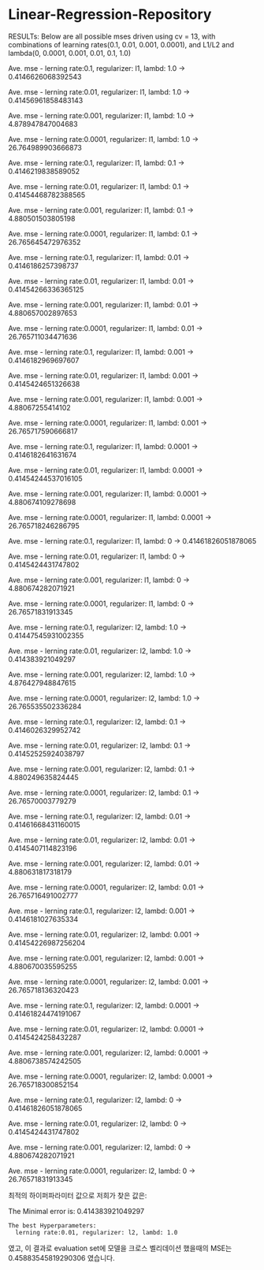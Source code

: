 # Linear-Regression-Repository


RESULTs:
Below are all possible mses driven using cv = 13, with combinations of learning rates(0.1, 0.01, 0.001, 0.0001), and L1/L2 and lambda(0, 0.0001, 0.001, 0.01, 0.1, 1.0)


Ave. mse - lerning rate:0.1, regularizer: l1, lambd: 1.0 -> 0.4146626068392543

Ave. mse - lerning rate:0.01, regularizer: l1, lambd: 1.0 -> 0.41456961858483143

Ave. mse - lerning rate:0.001, regularizer: l1, lambd: 1.0 -> 4.878947847004683

Ave. mse - lerning rate:0.0001, regularizer: l1, lambd: 1.0 -> 26.764989903666873

Ave. mse - lerning rate:0.1, regularizer: l1, lambd: 0.1 -> 0.4146219838589052

Ave. mse - lerning rate:0.01, regularizer: l1, lambd: 0.1 -> 0.41454468782388565

Ave. mse - lerning rate:0.001, regularizer: l1, lambd: 0.1 -> 4.880501503805198

Ave. mse - lerning rate:0.0001, regularizer: l1, lambd: 0.1 -> 26.765645472976352

Ave. mse - lerning rate:0.1, regularizer: l1, lambd: 0.01 -> 0.4146186257398737

Ave. mse - lerning rate:0.01, regularizer: l1, lambd: 0.01 -> 0.41454266336365125

Ave. mse - lerning rate:0.001, regularizer: l1, lambd: 0.01 -> 4.880657002897653

Ave. mse - lerning rate:0.0001, regularizer: l1, lambd: 0.01 -> 26.765711034471636

Ave. mse - lerning rate:0.1, regularizer: l1, lambd: 0.001 -> 0.4146182969697607

Ave. mse - lerning rate:0.01, regularizer: l1, lambd: 0.001 -> 0.4145424651326638

Ave. mse - lerning rate:0.001, regularizer: l1, lambd: 0.001 -> 4.88067255414102

Ave. mse - lerning rate:0.0001, regularizer: l1, lambd: 0.001 -> 26.765717590666817

Ave. mse - lerning rate:0.1, regularizer: l1, lambd: 0.0001 -> 0.4146182641631674

Ave. mse - lerning rate:0.01, regularizer: l1, lambd: 0.0001 -> 0.41454244537016105

Ave. mse - lerning rate:0.001, regularizer: l1, lambd: 0.0001 -> 4.880674109278698

Ave. mse - lerning rate:0.0001, regularizer: l1, lambd: 0.0001 -> 26.765718246286795

Ave. mse - lerning rate:0.1, regularizer: l1, lambd: 0 -> 0.41461826051878065

Ave. mse - lerning rate:0.01, regularizer: l1, lambd: 0 -> 0.4145424431747802

Ave. mse - lerning rate:0.001, regularizer: l1, lambd: 0 -> 4.880674282071921

Ave. mse - lerning rate:0.0001, regularizer: l1, lambd: 0 -> 26.76571831913345

Ave. mse - lerning rate:0.1, regularizer: l2, lambd: 1.0 -> 0.41447545931002355

Ave. mse - lerning rate:0.01, regularizer: l2, lambd: 1.0 -> 0.414383921049297

Ave. mse - lerning rate:0.001, regularizer: l2, lambd: 1.0 -> 4.876427948847615

Ave. mse - lerning rate:0.0001, regularizer: l2, lambd: 1.0 -> 26.765535502336284

Ave. mse - lerning rate:0.1, regularizer: l2, lambd: 0.1 -> 0.4146026329952742

Ave. mse - lerning rate:0.01, regularizer: l2, lambd: 0.1 -> 0.41452525924038797

Ave. mse - lerning rate:0.001, regularizer: l2, lambd: 0.1 -> 4.880249635824445

Ave. mse - lerning rate:0.0001, regularizer: l2, lambd: 0.1 -> 26.76570003779279

Ave. mse - lerning rate:0.1, regularizer: l2, lambd: 0.01 -> 0.41461668431160015

Ave. mse - lerning rate:0.01, regularizer: l2, lambd: 0.01 -> 0.4145407114823196

Ave. mse - lerning rate:0.001, regularizer: l2, lambd: 0.01 -> 4.880631817318179

Ave. mse - lerning rate:0.0001, regularizer: l2, lambd: 0.01 -> 26.765716491002777

Ave. mse - lerning rate:0.1, regularizer: l2, lambd: 0.001 -> 0.4146181027635334

Ave. mse - lerning rate:0.01, regularizer: l2, lambd: 0.001 -> 0.41454226987256204

Ave. mse - lerning rate:0.001, regularizer: l2, lambd: 0.001 -> 4.880670035595255

Ave. mse - lerning rate:0.0001, regularizer: l2, lambd: 0.001 -> 26.765718136320423

Ave. mse - lerning rate:0.1, regularizer: l2, lambd: 0.0001 -> 0.41461824474191067

Ave. mse - lerning rate:0.01, regularizer: l2, lambd: 0.0001 -> 0.4145424258432287

Ave. mse - lerning rate:0.001, regularizer: l2, lambd: 0.0001 -> 4.8806738574242505

Ave. mse - lerning rate:0.0001, regularizer: l2, lambd: 0.0001 -> 26.765718300852154

Ave. mse - lerning rate:0.1, regularizer: l2, lambd: 0 -> 0.41461826051878065

Ave. mse - lerning rate:0.01, regularizer: l2, lambd: 0 -> 0.4145424431747802

Ave. mse - lerning rate:0.001, regularizer: l2, lambd: 0 -> 4.880674282071921

Ave. mse - lerning rate:0.0001, regularizer: l2, lambd: 0 -> 26.76571831913345



최적의 하이퍼파라미터 값으로 저희가 찾은 값은:

The Minimal error is:  0.414383921049297

    The best Hyperparameters: 
      lerning rate:0.01, regularizer: l2, lambd: 1.0
      
였고, 이 결과로 evaluation set에 모델을 크로스 벨리데이션 했을때의 MSE는 0.45883545819290306 였습니다.

